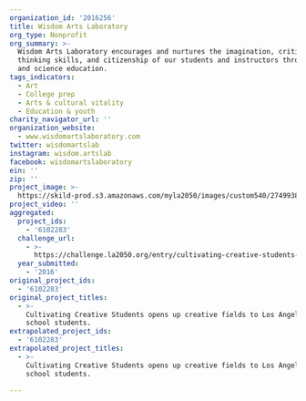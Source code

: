 ```yaml
---
organization_id: '2016256'
title: Wisdom Arts Laboratory
org_type: Nonprofit
org_summary: >-
  Wisdom Arts Laboratory encourages and nurtures the imagination, critical
  thinking skills, and citizenship of our students and instructors through art
  and science education.
tags_indicators:
  - Art
  - College prep
  - Arts & cultural vitality
  - Education & youth
charity_navigator_url: ''
organization_website:
  - www.wisdomartslaboratory.com
twitter: wisdomartslab
instagram: wisdom.artslab
facebook: wisdomartslaboratory
ein: ''
zip: ''
project_image: >-
  https://skild-prod.s3.amazonaws.com/myla2050/images/custom540/2749938065741-team91.jpg
project_video: ''
aggregated:
  project_ids:
    - '6102283'
  challenge_url:
    - >-
      https://challenge.la2050.org/entry/cultivating-creative-students-opens-up-creative-fields-to-los-angeles-high-school-students
  year_submitted:
    - '2016'
original_project_ids:
  - '6102283'
original_project_titles:
  - >-
    Cultivating Creative Students opens up creative fields to Los Angeles high
    school students.
extrapolated_project_ids:
  - '6102283'
extrapolated_project_titles:
  - >-
    Cultivating Creative Students opens up creative fields to Los Angeles high
    school students.

---
```

